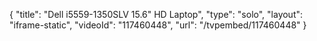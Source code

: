 {
    "title": "Dell i5559-1350SLV 15.6\" HD Laptop",
    "type": "solo",
    "layout": "iframe-static",
    "videoId": "117460448",
    "url": "\/tvpembed\/117460448"
}